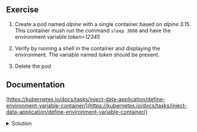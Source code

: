 ## Exercise

1. Create a pod named *alpine* with a single container based on *alpine:3.15*. This container mush run the command `sleep 3600` and have the environment variable *token=12345*

2. Verify by running a shell in the container and displaying the environment. The variable named *token* should be present.

3. Delete the pod

## Documentation

[https://kubernetes.io/docs/tasks/inject-data-application/define-environment-variable-container/](https://kubernetes.io/docs/tasks/inject-data-application/define-environment-variable-container/)

<details>
  <summary markdown="span">Solution</summary>

1. Create a pod with a single container based on *alpine:3.15*. This container mush run the command `sleep 3600` and have the environment variable *token=12345*

```
k run alpine --image=alpine:3.15 --env token=12345 --command sleep 3600
```

2. Verify by running a shell in the container and displaying the environment. The variable named *token* should be present.

```
k exec alpine -- env
```

3. Delete the pod

```
k delete po/alpine
```

</details>

